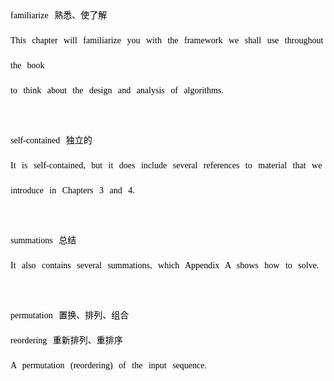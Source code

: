 <font style="color: black; font-family: 微软雅黑; white-space: pre-wrap; line-height: 40px; word-spacing: 6px; word-break: normal">
familiarize 熟悉、使了解
This chapter will familiarize you with the framework we shall use throughout the book
to think about the design and analysis of algorithms.<br />
self-contained 独立的
It is self-contained, but it does include several references to material that we introduce in Chapters 3 and 4.<br />
summations 总结
It also contains several summations, which Appendix A shows how to solve.<br />
permutation 置换、排列、组合
reordering 重新排列、重排序
A permutation (reordering) of the input sequence.<br />


</font>
